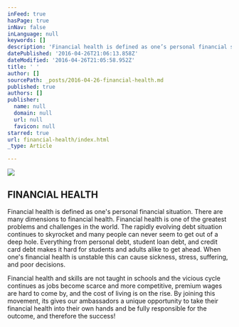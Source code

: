 ```yaml
---
inFeed: true
hasPage: true
inNav: false
inLanguage: null
keywords: []
description: 'Financial health is defined as one’s personal financial situation. There are many dimensions to financial health. Financial health is one of the greatest problems and challenges in the world. The rapidly evolving debt situation continues to skyrocket and many people can never seem to get out of a deep hole. Everything from personal debt, student loan debt, and credit card debt makes it hard for students and adults alike to get ahead. When one’s financial health is unstable this can cause sickness, stress, suffering, and poor decisions.'
datePublished: '2016-04-26T21:06:13.858Z'
dateModified: '2016-04-26T21:05:58.952Z'
title: ' '
author: []
sourcePath: _posts/2016-04-26-financial-health.md
published: true
authors: []
publisher:
  name: null
  domain: null
  url: null
  favicon: null
starred: true
url: financial-health/index.html
_type: Article

---
```

![](https://the-grid-user-content.s3-us-west-2.amazonaws.com/7d5d5988-dba3-4821-a359-b2764a314e0a.jpg)

## 

## FINANCIAL HEALTH

Financial health is defined as one's personal financial situation. There are many dimensions to financial health. Financial health is one of the greatest problems and challenges in the world. The rapidly evolving debt situation continues to skyrocket and many people can never seem to get out of a deep hole. Everything from personal debt, student loan debt, and credit card debt makes it hard for students and adults alike to get ahead. When one's financial health is unstable this can cause sickness, stress, suffering, and poor decisions.

Financial health and skills are not taught in schools and the vicious cycle continues as jobs become scarce and more competitive, premium wages are hard to come by, and the cost of living is on the rise. By joining this movement, its gives our ambassadors a unique opportunity to take their financial health into their own hands and be fully responsible for the outcome, and therefore the success!